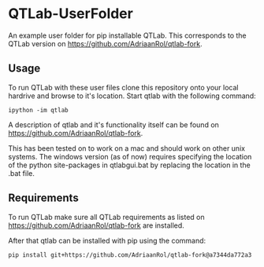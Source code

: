 # QTLab-UserFolder
An example user folder for pip installable QTLab. This corresponds to the QTLab version on https://github.com/AdriaanRol/qtlab-fork.

## Usage
To run QTLab with these user files clone this repository onto your local hardrive and browse to it's location. Start qtlab with the following command:

    ipython -im qtlab

A description of qtlab and it's functionality itself can be found on https://github.com/AdriaanRol/qtlab-fork.

This has been tested on to work on a mac and should work on other unix systems.
The windows version (as of now) requires specifying the location of the python site-packages in qtlabgui.bat by replacing the location in the .bat file.

## Requirements
To run QTLab make sure all QTLab requirements as listed on https://github.com/AdriaanRol/qtlab-fork are installed.

After that qtlab can be installed with pip using the command:

    pip install git+https://github.com/AdriaanRol/qtlab-fork@a7344da772a3

